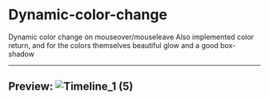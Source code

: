 # Dynamic-color-change
Dynamic color change on mouseover/mouseleave 
Also implemented color return, and for the colors themselves beautiful glow and a good box-shadow

-------------------------------------------------------------------
Preview:
![Timeline_1 (5)](https://user-images.githubusercontent.com/110101692/202487511-b63bada3-7eb3-454f-aa9d-b7bcf93c5c51.gif)
-------------------------------------------------------------------
